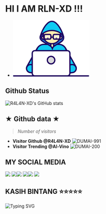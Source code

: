 
# HI I AM RLN-XD !!!

- ![Alt text](https://github.com/MRVIVEK-CODER/MRVIVEK-CODER/raw/main/Developer.gif)

</p>

## Github Status
![R4L4N-XD's GitHub stats](https://github-readme-stats.vercel.app/api?username=R4L4N-XD&show_icons=true&theme=chartreuse-dark)  

## ★ Github data ★
>
> *Number of visitors*
* **Visitor Github @R4L4N-XD**
![DUMAI-991](https://komarev.com/ghpvc/?username=Dumai-991&color=blue)
* **Visitor Trending @Al-Vino**
![DUMAI-200](https://komarev.com/ghpvc/?username=Dumai-200&color=blue)
>
## MY SOCIAL MEDIA
[![](https://img.shields.io/badge/Github-black?logo=Github&logoColor=black&labelColor=white)](https://github.com/R4L4N-XD) [![](https://img.shields.io/badge/Twitter-yellow?logo=Twitter&logoColor=White&labelColor=white)](https://mobile.twitter.com/bangzerrty)[![](https://img.shields.io/badge/Telegram-blue?logo=Telegram&logoColor=red&labelColor=white)](https://t.me/@mhmmdrakha)
[![](https://img.shields.io/badge/Facebook-blue?logo=Facebook&logoColor=blue&labelColor=white)](https://www.facebook.com/legend.alvino)[![](https://img.shields.io/badge/Instagram-red?logo=Instagram&logoColor=red&labelColor=white)](https://www.instagram.com/ralan.25) [![](https://img.shields.io/badge/Whatsapp-CHAT-red?logo=Whatsapp&logoColor=Brightgreen&labelColor=white)](https://wa.me/+6288286384163?text=Asalamualaikum+Kak+R4L4N+Ganteng)
## KASIH BINTANG ⭐⭐⭐⭐⭐
![Typing SVG](https://readme-typing-svg.herokuapp.com?lines=Selamat+Menikmati-Muridku....!+)
